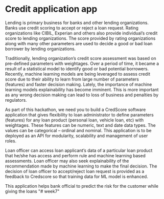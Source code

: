 # Credit application app

Lending is primary business for banks and other lending organizations. Banks use credit scoring to accept or reject a loan request. Rating organizations like CIBIL, Experian and others also provide individual’s credit score to lending organizations. The score provided by rating organizations along with many other parameters are used to decide a good or bad loan borrower by lending organizations.

Traditionally, lending organization’s credit score assessment was based on pre-defined parameters with weightages. Over a period of time, it became a result of a statistical model to identify good or bad potential borrowers. Recently, machine learning models are being leveraged to assess credit score due to their ability to learn from large number of parameters (features) and faster decision making. Lately, the importance of machine learning models explainability has become imminent. This is more important as any wrong decision making can lead to loss of business and penalties by regulators.

As part of this hackathon, we need you to build a CredScore software application that gives flexibility to loan administrator to define parameters (features) for any loan product (personal loan, vehicle loan, etc) with weightages. These features can be numeric, text and date data types. The values can be categorical – ordinal and nominal. This application is to be deployed as an API for modularity, scalability and management of user roles.


Loan officer can access loan applicant’s data of a particular loan product that he/she has access and perform rule and machine learning based assessments. Loan officer may also seek explainability of the recommendation made by machine learning to make the final decision. The decision of loan officer to accept/reject loan request is provided as a feedback to Credscore so that training data for ML model is enhanced.

This application helps bank official to predict the risk for the customer while giving the loans
"# week7" 
